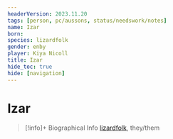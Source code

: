 ```yaml
---
headerVersion: 2023.11.20
tags: [person, pc/aussons, status/needswork/notes]
name: Izar
born:
species: lizardfolk
gender: enby
player: Kiya Nicoll
title: Izar
hide_toc: true
hide: [navigation]
---
```

# Izar
>[!info]+ Biographical Info
> [lizardfolk](<../../../species/children-of-the-embodied-gods/lizardfolk/lizardfolk.md>), they/them
